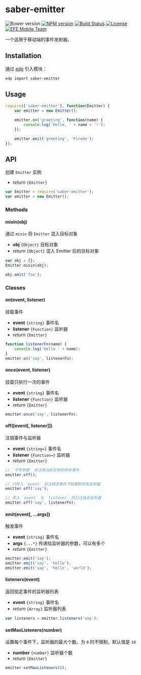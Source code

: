 saber-emitter
===

![Bower version](https://img.shields.io/bower/v/saber-emitter.svg?style=flat-square) [![NPM version](https://img.shields.io/npm/v/saber-emitter.svg?style=flat-square)](https://npmjs.org/package/saber-emitter) [![Build Status](https://img.shields.io/travis/ecomfe/saber-emitter.svg?style=flat-square)](https://travis-ci.org/ecomfe/saber-emitter) [![License](https://img.shields.io/npm/l/saber-ajax.svg?style=flat-square)](./LICENSE) [![EFE Mobile Team](https://img.shields.io/badge/EFE-Mobile_Team-blue.svg?style=flat-square)](http://efe.baidu.com)

一个适用于移动端的事件发射器。

## Installation

通过 [edp](https://github.com/ecomfe/edp) 引入模块：

```sh
edp import saber-emitter
```

## Usage

```js
require(['saber-emitter'], function(Emitter) {
    var emitter = new Emitter();

    emitter.on('greeting', function(name) {
        console.log('Hello, ' + name + '!');
    });

    emitter.emit('greeting', 'Firede');
});
```

## API

创建 `Emitter` 实例

* _return_ `{Emitter}`

```js
var Emitter = require('saber-emitter');
var emitter = new Emitter();
```

### Methods

#### mixin(obj)

通过 `mixin` 将 `Emitter` 混入目标对象

* **obj** `{Object}` 目标对象
* _return_ `{Object}` 混入 Emitter 后的目标对象

```js
var obj = {};
Emitter.mixin(obj);

obj.emit('foo');
```

### Classes

#### on(event, listener)

挂载事件

* **event** `{string}` 事件名
* **listener** `{Function}` 监听器
* _return_ `{Emitter}`

```js
function listenerFn(name) {
    console.log('Hello ' + name);
}
emitter.on('say', listenerFn);
```

#### once(event, listener)

挂载只执行一次的事件

* **event** `{string}` 事件名
* **listener** `{Function}` 监听器
* _return_ `{Emitter}`

```js
emitter.once('say', listenerFn);
```

#### off([event[, listener]])

注销事件与监听器

* **event** `{string=}` 事件名
* **listener** `{Function=}` 监听器
* _return_ `{Emitter}`

```js
// `不传参数` 将注销当前实例的所有事件
emitter.off();

// 只传入 `event` 将注销该事件下挂载的所有监听器
emitter.off('say');

// 传入 `event` 与 `listener` 将只注销该监听器
emitter.off('say', listenerFn);
```

#### emit(event[, ...args])

触发事件

* **event** `{string}` 事件名
* **args** `{...*}` 传递给监听器的参数，可以有多个
* _return_ `{Emitter}`

```js
emitter.emit('say');
emitter.emit('say', 'hello');
emitter.emit('say', 'hello', 'world');
```

#### listeners(event)

返回指定事件的监听器列表

* **event** `{string}` 事件名
* _return_ `{Array}` 监听器列表

```js
var listeners = emitter.listeners('say');
```

#### setMaxListeners(number)

设置每个事件下，监听器的最大个数。为 `0` 时不限制，默认值是 `10`

* **number** `{number}` 监听器个数
* _return_ `{Emitter}`

```js
emitter.setMaxListeners(8);
```
